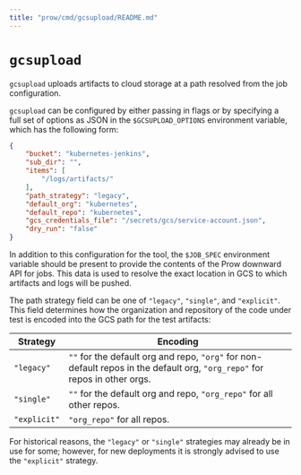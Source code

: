 ```yaml
---
title: "prow/cmd/gcsupload/README.md"
---
```


# `gcsupload`

`gcsupload` uploads artifacts to cloud storage at a path resolved from the job configuration.

`gcsupload` can be configured by either passing in flags or by specifying a full set of options
as JSON in the `$GCSUPLOAD_OPTIONS` environment variable, which has the following form:

```json
{
    "bucket": "kubernetes-jenkins",
    "sub_dir": "",
    "items": [
        "/logs/artifacts/"
    ],
    "path_strategy": "legacy",
    "default_org": "kubernetes",
    "default_repo": "kubernetes",
    "gcs_credentials_file": "/secrets/gcs/service-account.json",
    "dry_run": "false"
}
```

In addition to this configuration for the tool, the `$JOB_SPEC` environment variable should be
present to provide the contents of the Prow downward API for jobs. This data is used to resolve
the exact location in GCS to which artifacts and logs will be pushed.

The path strategy field can be one of `"legacy"`, `"single"`, and `"explicit"`. This field
determines how the organization and repository of the code under test is encoded into the GCS path
for the test artifacts:

| Strategy     | Encoding                                                                                                                   |
| ------------ | -------------------------------------------------------------------------------------------------------------------------- |
| `"legacy"`   | `""` for the default org and repo, `"org"` for non-default repos in the default org, `"org_repo"` for repos in other orgs. |
| `"single"`   | `""` for the default org and repo, `"org_repo"` for all other repos.                                                       |
| `"explicit"` | `"org_repo"` for all repos.                                                                                                |

For historical reasons, the `"legacy"` or `"single"` strategies may already be in use for some;
however, for new deployments it is strongly advised to use the `"explicit"` strategy.
